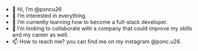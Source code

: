 - 👋 Hi, I’m @poncu26
- 👀 I’m interested in everything.
- 🌱 I’m currently learning how to become a full-stack developer.
- 💞️ I’m looking to collaborate with a company that could improve my skills and my career as well.
- 📫 How to reach me? you can find me on my instagram @ponc.u26.

<!---
poncu26/poncu26 is a ✨ special ✨ repository because its `README.md` (this file) appears on your GitHub profile.
You can click the Preview link to take a look at your changes.
--->
